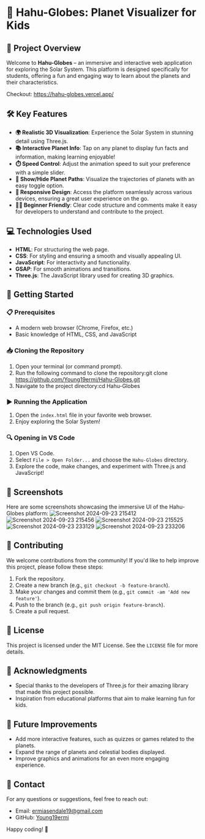 
# 🌌 Hahu-Globes: Planet Visualizer for Kids

## 🌟 Project Overview
Welcome to **Hahu-Globes** – an immersive and interactive web application for exploring the Solar System. This platform is designed specifically for students, offering a fun and engaging way to learn about the planets and their characteristics.

Checkout: https://hahu-globes.vercel.app/

## 🛠️ Key Features
- **🌍 Realistic 3D Visualization**: Experience the Solar System in stunning detail using Three.js.
- **📚 Interactive Planet Info**: Tap on any planet to display fun facts and information, making learning enjoyable!
- **⏱️ Speed Control**: Adjust the animation speed to suit your preference with a simple slider.
- **🔄 Show/Hide Planet Paths**: Visualize the trajectories of planets with an easy toggle option.
- **📱 Responsive Design**: Access the platform seamlessly across various devices, ensuring a great user experience on the go.
- **👩‍💻 Beginner Friendly**: Clear code structure and comments make it easy for developers to understand and contribute to the project.

## 💻 Technologies Used
- **HTML**: For structuring the web page.
- **CSS**: For styling and ensuring a smooth and visually appealing UI.
- **JavaScript**: For interactivity and functionality.
- **GSAP**: For smooth animations and transitions.
- **Three.js**: The JavaScript library used for creating 3D graphics.

## 🚀 Getting Started

### 📋 Prerequisites
- A modern web browser (Chrome, Firefox, etc.)
- Basic knowledge of HTML, CSS, and JavaScript

### 📥 Cloning the Repository
1. Open your terminal (or command prompt).
2. Run the following command to clone the repository:git clone https://github.com/Young19ermi/Hahu-Globes.git
3. Navigate to the project directory:cd Hahu-Globes

### ▶️ Running the Application
1. Open the `index.html` file in your favorite web browser.
2. Enjoy exploring the Solar System!

### 🔍 Opening in VS Code
1. Open VS Code.
2. Select `File > Open Folder...` and choose the `Hahu-Globes` directory.
3. Explore the code, make changes, and experiment with Three.js and JavaScript!

## 📸 Screenshots
Here are some screenshots showcasing the immersive UI of the Hahu-Globes platform:
![Screenshot 2024-09-23 215412](https://github.com/user-attachments/assets/b0e4fbc2-cb86-472c-8f5e-1a43ccf703f4)
![Screenshot 2024-09-23 215456](https://github.com/user-attachments/assets/e8a18768-cca7-4368-8f5a-75107820c3b8)
![Screenshot 2024-09-23 215525](https://github.com/user-attachments/assets/13a74c4b-9314-42fa-835e-432b55295654)
![Screenshot 2024-09-23 233129](https://github.com/user-attachments/assets/5661f4b1-623f-4247-8aa8-63eb97d95555)
![Screenshot 2024-09-23 233206](https://github.com/user-attachments/assets/c9e9cfdf-e68c-4229-8d31-02b02bfdf6b5)


## 🤝 Contributing
We welcome contributions from the community! If you'd like to help improve this project, please follow these steps:
1. Fork the repository.
2. Create a new branch (e.g., `git checkout -b feature-branch`).
3. Make your changes and commit them (e.g., `git commit -am 'Add new feature'`).
4. Push to the branch (e.g., `git push origin feature-branch`).
5. Create a pull request.

## 📜 License
This project is licensed under the MIT License. See the `LICENSE` file for more details.

## 🙏 Acknowledgments
- Special thanks to the developers of Three.js for their amazing library that made this project possible.
- Inspiration from educational platforms that aim to make learning fun for kids.

## 🔮 Future Improvements
- Add more interactive features, such as quizzes or games related to the planets.
- Expand the range of planets and celestial bodies displayed.
- Improve graphics and animations for an even more engaging experience.

## 📧 Contact
For any questions or suggestions, feel free to reach out:
- Email: [ermiasendale19@gmail.com](mailto:ermiasendale19@gmail.com)
- GitHub: [Young19ermi](https://github.com/Young19ermi)

Happy coding! 🚀

